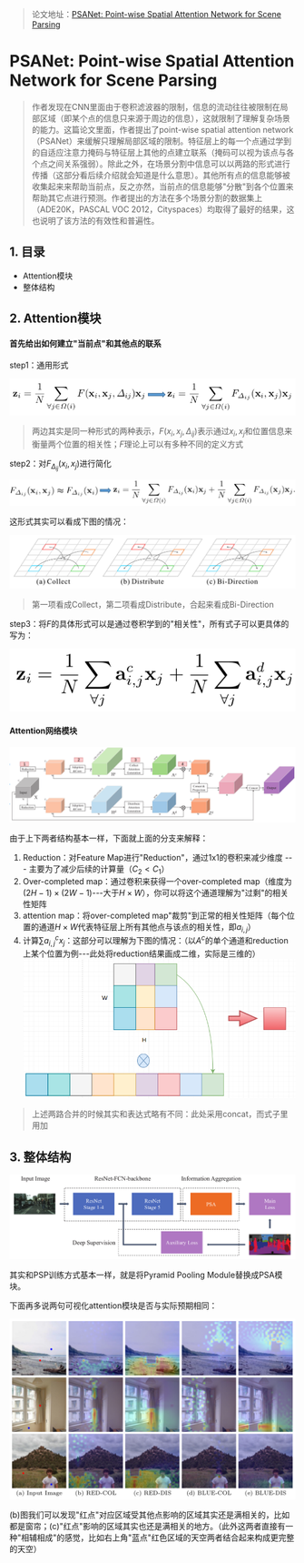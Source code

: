 > 论文地址：[PSANet: Point-wise Spatial Attention Network for Scene Parsing](https://hszhao.github.io/papers/eccv18_psanet.pdf)

# PSANet: Point-wise Spatial Attention Network for Scene Parsing

> 作者发现在CNN里面由于卷积滤波器的限制，信息的流动往往被限制在局部区域（即某个点的信息只来源于周边的信息），这就限制了理解复杂场景的能力。这篇论文里面，作者提出了point-wise spatial attention network（PSANet）来缓解只理解局部区域的限制。特征层上的每一个点通过学到的自适应注意力掩码与特征层上其他的点建立联系（掩码可以视为该点与各个点之间关系强弱）。除此之外，在场景分割中信息可以以两路的形式进行传播（这部分看后续介绍就会知道是什么意思）。其他所有点的信息能够被收集起来来帮助当前点，反之亦然，当前点的信息能够"分散"到各个位置来帮助其它点进行预测。作者提出的方法在多个场景分割的数据集上（ADE20K，PASCAL VOC 2012，Cityspaces）均取得了最好的结果，这也说明了该方法的有效性和普遍性。

## 1. 目录

- Attention模块
- 整体结构

## 2. Attention模块

#### 首先给出如何建立"当前点"和其他点的联系

step1：通用形式

![](png/a1.png)

> 两边其实是同一种形式的两种表示，$F(x_i,x_j, \Delta_{ij})$表示通过$x_i,x_j$和位置信息来衡量两个位置的相关性；$F$理论上可以有多种不同的定义方式

step2：对$F_{\Delta_{ij}}(x_i, x_j)$进行简化

![](png/a2.png)

这形式其实可以看成下图的情况：

![](png/a3.png)

> 第一项看成Collect，第二项看成Distribute，合起来看成Bi-Direction

step3：将$F$的具体形式可以是通过卷积学到的"相关性"，所有式子可以更具体的写为：

![](png/a4.png)

#### Attention网络模块

![](png/a5.png)

由于上下两者结构基本一样，下面就上面的分支来解释：

1. Reduction：对Feature Map进行"Reduction"，通过1x1的卷积来减少维度 --- 主要为了减少后续的计算量（$C_2<C_1$）
2. Over-completed map：通过卷积来获得一个over-completed map（维度为$(2H-1)\times (2W-1)$---大于$H\times W$），你可以将这个通道理解为"过剩"的相关性矩阵
3. attention map：将over-completed map"裁剪"到正常的相关性矩阵（每个位置的通道$H\times W$代表特征层上所有其他点与该点的相关性，即$a_{i,j}$）
4. 计算$\sum a_{i,j}^cx_j$：这部分可以理解为下图的情况：（以$A^c$的单个通道和reduction上某个位置为例---此处将reduction结果画成二维，实际是三维的）
   ![](png/a6.png)

> 上述两路合并的时候其实和表达式略有不同：此处采用concat，而式子里用加

## 3. 整体结构

![](png/a7.png)

其实和PSP训练方式基本一样，就是将Pyramid Pooling Module替换成PSA模块。

下面再多说两句可视化attention模块是否与实际预期相同：

![](png/a8.png)

(b)图我们可以发现"红点"对应区域受其他点影响的区域其实还是满相关的，比如都是窗帘；(c)"红点"影响的区域其实也还是满相关的地方。（此外这两者直接有一种"相辅相成"的感觉，比如右上角"蓝点"红色区域的天空两者结合起来构成更完整的天空）

